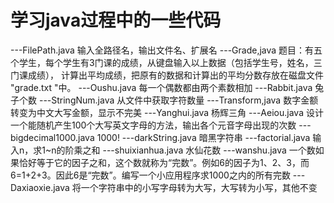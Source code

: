 # 学习java过程中的一些代码
---FilePath.java 输入全路径名，输出文件名、扩展名
---Grade,java 题目：有五个学生，每个学生有3门课的成绩，从键盘输入以上数据（包括学生号，姓名，三门课成绩），
    计算出平均成绩，把原有的数据和计算出的平均分数存放在磁盘文件 "grade.txt "中。
---Oushu.java 每一个偶数都由两个素数相加
---Rabbit.java 兔子个数
---StringNum.java 从文件中获取字符数量
---Transform,java 数字金额转变为中文大写金额，显示不完美
---Yanghui.java 杨辉三角
---Aeiou.java 设计一个能随机产生100个大写英文字母的方法，输出各个元音字母出现的次数
---bigdecimal1000.java 1000!
---darkString.java 暗黑字符串
---factorial.java 输入n，求1~n的阶乘之和
---shuixianhua.java 水仙花数
---wanshu.java 一个数如果恰好等于它的因子之和，这个数就称为“完数”。例如6的因子为1、2、3，而6=1+2+3。因此6是“完数”。编写一个小应用程序求1000之内的所有完数
---Daxiaoxie.java 将一个字符串中的小写字母转为大写，大写转为小写，其他不变

